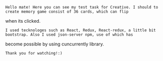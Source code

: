     Hello mate! Here you can see my test task for Creative. I should to create memory game consist of 36 cards, which can flip
when its clicked.

    I used tecknologes such as React, Redux, React-redux, a little bit bootstrap. Also I used json-server npm, use of which has 
become possible by using cuncurrently library.

    Thank you for watching!:)